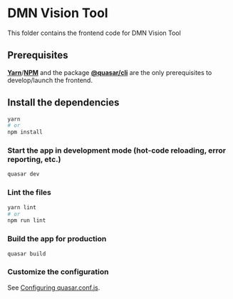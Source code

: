 # DMN Vision Tool

This folder contains the frontend code for DMN Vision Tool

## Prerequisites
**[Yarn](https://classic.yarnpkg.com/lang/en/docs/install/#windows-stable)**/**[NPM](https://docs.npmjs.com/downloading-and-installing-node-js-and-npm)** and the package **[@quasar/cli](https://www.npmjs.com/package/@quasar/cli/v/1.3.2)** are the only prerequisites to develop/launch the frontend.

## Install the dependencies
```bash
yarn
# or
npm install
```

### Start the app in development mode (hot-code reloading, error reporting, etc.)
```bash
quasar dev
```

### Lint the files
```bash
yarn lint
# or
npm run lint
```

### Build the app for production
```bash
quasar build
```

### Customize the configuration
See [Configuring quasar.conf.js](https://quasar.dev/quasar-cli/quasar-conf-js).
